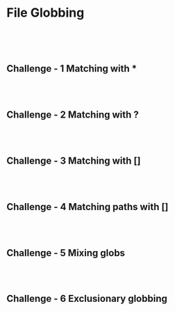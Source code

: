 # File Globbing
<br><br><br>

## Challenge - 1 Matching with *
<br><br>

## Challenge - 2 Matching with ?
<br><br>

## Challenge - 3 Matching with []
<br><br>

## Challenge - 4 Matching paths with []
<br><br>

## Challenge - 5 Mixing globs
<br><br>

## Challenge - 6 Exclusionary globbing
<br><br>